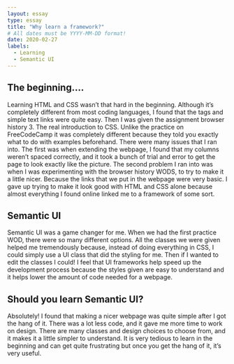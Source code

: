 ```yaml
---
layout: essay
type: essay
title: "Why learn a framework?"
# All dates must be YYYY-MM-DD format!
date: 2020-02-27
labels:
  - Learning
  - Semantic UI
---
```


## The beginning....

Learning HTML and CSS wasn’t that hard in the beginning. Although it’s completely different from most coding 
languages, I found that the tags and simple text links were quite easy. Then I was given the assignment 
browser history 3. The real introduction to CSS. Unlike the practice on FreeCodeCamp it was completely different 
because they told you exactly what to do with examples beforehand. There were many issues that I ran into.
The first was when extending the webpage, I found that my columns weren’t spaced correctly, and it took a bunch
of trial and error to get the page to look exactly like the picture. The second problem I ran into was when I was
experimenting with the browser history WODS, to try to make it a little nicer. Because the links that we put in the
webpage were very basic. I gave up trying to make it look good with HTML and CSS alone because almost
everything I found online linked me to a framework of some sort.

## Semantic UI

Semantic UI was a game changer for me. When we had the first practice WOD, there were so many different options.
All the classes we were given helped me tremendously because, instead of doing everything in CSS, I could simply
use a UI class that did the styling for me. Then if I wanted to edit the classes I could! I feel that UI frameworks
help speed up the development process because the styles given are easy to understand and it helps lower
the amount of code needed for a webpage.

## Should you learn Semantic UI?

Absolutely! I found that making a nicer webpage was quite simple after I got the hang of it. There was
a lot less code, and it gave me more time to work on design. There are many classes and design choices to
choose from, and it makes it a little simpler to understand. It is very tedious to learn in the beginning and
can get quite frustrating but once you get the hang of it, it’s very useful.
